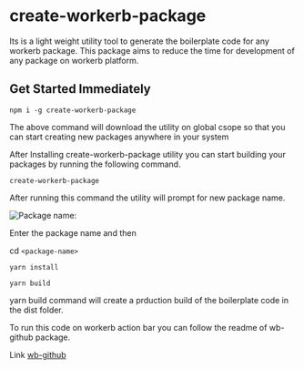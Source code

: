 # create-workerb-package

Its is a light weight utility tool to generate the boilerplate code for any workerb package.
This package aims to reduce the time for development of any package on workerb platform.

## Get Started Immediately

`npm i -g create-workerb-package`

The above command will download the utility on global csope so that you can start creating new packages anywhere in your system

After Installing create-workerb-package utility you can start building your packages by running the following command.

`create-workerb-package`

After running this command the utility will prompt for new package name.

![Package name:](https://user-images.githubusercontent.com/12980740/107119637-f0e3ef00-68ae-11eb-93f9-fe76b13b8fc8.png)

Enter the package name and then

cd `<package-name>`

`yarn install`

`yarn build`

yarn build command will create a prduction build of the boilerplate code in the dist folder.

To run this code on workerb action bar you can follow the readme of wb-github package.

Link [wb-github](https://github.com/workerb-io/wb-github)